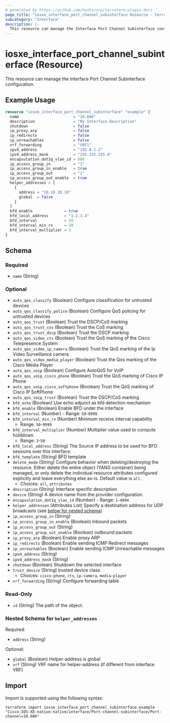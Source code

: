 ```yaml
---
# generated by https://github.com/hashicorp/terraform-plugin-docs
page_title: "iosxe_interface_port_channel_subinterface Resource - terraform-provider-iosxe"
subcategory: "Interface"
description: |-
  This resource can manage the Interface Port Channel Subinterface configuration.
---
```


# iosxe_interface_port_channel_subinterface (Resource)

This resource can manage the Interface Port Channel Subinterface configuration.

## Example Usage

```terraform
resource "iosxe_interface_port_channel_subinterface" "example" {
  name                        = "10.666"
  description                 = "My Interface Description"
  shutdown                    = false
  ip_proxy_arp                = false
  ip_redirects                = false
  ip_unreachables             = false
  vrf_forwarding              = "VRF1"
  ipv4_address                = "192.0.2.2"
  ipv4_address_mask           = "255.255.255.0"
  encapsulation_dot1q_vlan_id = 666
  ip_access_group_in          = "1"
  ip_access_group_in_enable   = true
  ip_access_group_out         = "1"
  ip_access_group_out_enable  = true
  helper_addresses = [
    {
      address = "10.10.10.10"
      global  = false
    }
  ]
  bfd_enable              = true
  bfd_local_address       = "1.2.3.4"
  bfd_interval            = 50
  bfd_interval_min_rx     = 50
  bfd_interval_multiplier = 3
}
```

<!-- schema generated by tfplugindocs -->
## Schema

### Required

- `name` (String)

### Optional

- `auto_qos_classify` (Boolean) Configure classification for untrusted devices
- `auto_qos_classify_police` (Boolean) Configure QoS policing for untrusted devices
- `auto_qos_trust` (Boolean) Trust the DSCP/CoS marking
- `auto_qos_trust_cos` (Boolean) Trust the CoS marking
- `auto_qos_trust_dscp` (Boolean) Trust the DSCP marking
- `auto_qos_video_cts` (Boolean) Trust the QoS marking of the Cisco Telepresence System
- `auto_qos_video_ip_camera` (Boolean) Trust the QoS marking of the Ip Video Surveillance camera
- `auto_qos_video_media_player` (Boolean) Trust the Qos marking of the Cisco Media Player
- `auto_qos_voip` (Boolean) Configure AutoQoS for VoIP
- `auto_qos_voip_cisco_phone` (Boolean) Trust the QoS marking of Cisco IP Phone
- `auto_qos_voip_cisco_softphone` (Boolean) Trust the QoS marking of Cisco IP SoftPhone
- `auto_qos_voip_trust` (Boolean) Trust the DSCP/CoS marking
- `bfd_echo` (Boolean) Use echo adjunct as bfd detection mechanism
- `bfd_enable` (Boolean) Enable BFD under the interface
- `bfd_interval` (Number) - Range: `50`-`9999`
- `bfd_interval_min_rx` (Number) Minimum receive interval capability
  - Range: `50`-`9999`
- `bfd_interval_multiplier` (Number) Multiplier value used to compute holddown
  - Range: `3`-`50`
- `bfd_local_address` (String) The Source IP address to be used for BFD sessions over this interface.
- `bfd_template` (String) BFD template
- `delete_mode` (String) Configure behavior when deleting/destroying the resource. Either delete the entire object (YANG container) being managed, or only delete the individual resource attributes configured explicitly and leave everything else as-is. Default value is `all`.
  - Choices: `all`, `attributes`
- `description` (String) Interface specific description
- `device` (String) A device name from the provider configuration.
- `encapsulation_dot1q_vlan_id` (Number) - Range: `1`-`4094`
- `helper_addresses` (Attributes List) Specify a destination address for UDP broadcasts (see [below for nested schema](#nestedatt--helper_addresses))
- `ip_access_group_in` (String)
- `ip_access_group_in_enable` (Boolean) inbound packets
- `ip_access_group_out` (String)
- `ip_access_group_out_enable` (Boolean) outbound packets
- `ip_proxy_arp` (Boolean) Enable proxy ARP
- `ip_redirects` (Boolean) Enable sending ICMP Redirect messages
- `ip_unreachables` (Boolean) Enable sending ICMP Unreachable messages
- `ipv4_address` (String)
- `ipv4_address_mask` (String)
- `shutdown` (Boolean) Shutdown the selected interface
- `trust_device` (String) trusted device class
  - Choices: `cisco-phone`, `cts`, `ip-camera`, `media-player`
- `vrf_forwarding` (String) Configure forwarding table

### Read-Only

- `id` (String) The path of the object.

<a id="nestedatt--helper_addresses"></a>
### Nested Schema for `helper_addresses`

Required:

- `address` (String)

Optional:

- `global` (Boolean) Helper-address is global
- `vrf` (String) VRF name for helper-address (if different from interface VRF)

## Import

Import is supported using the following syntax:

```shell
terraform import iosxe_interface_port_channel_subinterface.example "Cisco-IOS-XE-native:native/interface/Port-channel-subinterface/Port-channel=10.666"
```
